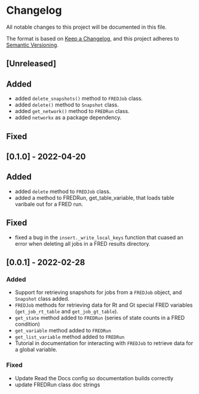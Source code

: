 # Changelog

All notable changes to this project will be documented in this file.

The format is based on [Keep a Changelog](https://keepachangelog.com/en/1.0.0/),
and this project adheres to [Semantic
Versioning](https://semver.org/spec/v2.0.0.html).

## [Unreleased]

## Added

- added `delete_snapshots()` method to `FREDJob` class.
- added `delete()` method to `Snapshot` class.
- added `get_network()` method to `FREDRun` class.
- added `networkx` as a package dependency.

## Fixed

## [0.1.0] - 2022-04-20

## Added

- added `delete` method to `FREDJob` class.
- added a method to FREDRun, get_table_variable, that loads table varibale out for a FRED run.

## Fixed

- fixed a bug in the `insert._write_local_keys` function that cuased an error when
  deleting all jobs in a FRED results directory.

## [0.0.1] - 2022-02-28

### Added

- Support for retrieving snapshots for jobs from a `FREDJob` object, and
  `Snapshot` class added.
- `FREDJob` methods for retrieving data for Rt and Gt special FRED variables
  (`get_job_rt_table` and `get_job_gt_table`).
- `get_state` method added to `FREDRun` (series of state counts in a FRED
  condition)
- `get_variable` method added to `FREDRun`
- `get_list_variable` method added to `FREDRun`
- Tutorial in documentation for interacting with `FREDJob` to retrieve data for
  a global variable.

### Fixed

- Update Read the Docs config so documentation builds correctly
- update FREDRun class doc strings
